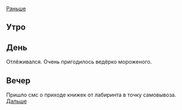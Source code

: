 [Раньше](2021.01.30.md)  
## Утро
## День
Отлёживался. Очень пригодилось ведёрко мороженого. 
## Вечер
Пришло смс о приходе книжек от лабиринта в точку самовывоза.
[Дальше](../02/2021.02.01.md)
